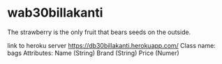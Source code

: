 # wab30billakanti

The strawberry is the only fruit that bears seeds on the outside.

link to heroku server https://db30billakanti.herokuapp.com/
Class name: bags
Attributes:
Name (String)
Brand (String)
Price (Numer)